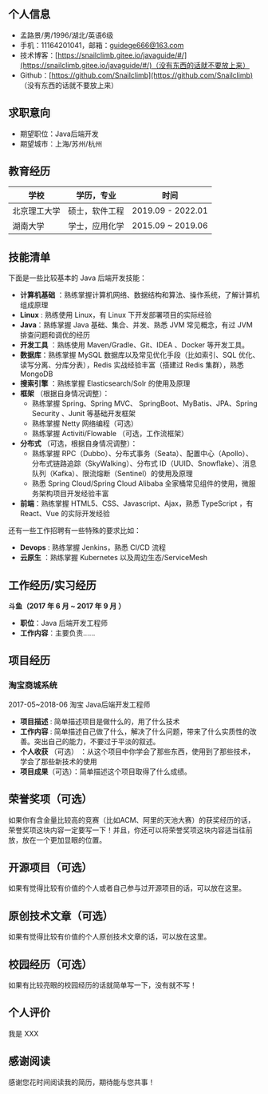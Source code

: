 ## 个人信息

- 孟路景/男/1996/湖北/英语6级
- 手机：11164201041，邮箱：guidege666@163.com
- 技术博客：[https://snailclimb.gitee.io/javaguide/#/](https://snailclimb.gitee.io/javaguide/#/)（没有东西的话就不要放上来）
- Github：[https://github.com/Snailclimb](https://github.com/Snailclimb) （没有东西的话就不要放上来）

## 求职意向

- 期望职位：Java后端开发
- 期望城市：上海/苏州/杭州

## 教育经历

| 学校         | 学历，专业     | 时间              |
| ------------ | -------------- | ----------------- |
| 北京理工大学 | 硕士，软件工程 | 2019.09 - 2022.01 |
| 湖南大学     | 学士，应用化学 | 2015.09 ~ 2019.06 |

## 技能清单

下面是一些比较基本的 Java 后端开发技能：

- **计算机基础** ：熟练掌握计算机网络、数据结构和算法、操作系统，了解计算机组成原理
- **Linux** : 熟练使用 Linux，有 Linux 下开发部署项目的实际经验
- **Java**：熟练掌握 Java 基础、集合、并发、熟悉 JVM 常见概念，有过 JVM 排查问题和调优的经历
- **开发工具** ：熟练使用 Maven/Gradle、Git、IDEA 、Docker 等开发工具。
- **数据库**：熟练掌握 MySQL 数据库以及常见优化手段（比如索引、SQL 优化、读写分离、分库分表），Redis 实战经验丰富（搭建过 Redis 集群），熟悉 MongoDB
- **搜索引擎** ：熟练掌握 Elasticsearch/Solr 的使用及原理
- **框架** （根据自身情况调整）：
  - 熟练掌握 Spring、Spring MVC、 SpringBoot、MyBatis、JPA、Spring Security 、Junit 等基础开发框架
  - 熟练掌握 Netty 网络编程（可选）
  - 熟练掌握 Activiti/Flowable （可选，工作流框架）
- **分布式** （可选，根据自身情况调整）：
  - 熟练掌握 RPC（Dubbo）、分布式事务（Seata）、配置中心（Apollo）、分布式链路追踪（SkyWalking）、分布式 ID（UUID、Snowflake）、消息队列（Kafka）、限流熔断（Sentinel）的使用及原理
  - 熟悉 Spring Cloud/Spring Cloud Alibaba 全家桶常见组件的使用，微服务架构项目开发经验丰富
- **前端**：熟练掌握 HTML5、CSS、Javascript、Ajax，熟悉 TypeScript ，有 React、Vue 的实际开发经验

还有一些工作招聘有一些特殊的要求比如：

- **Devops** : 熟练掌握 Jenkins，熟悉 CI/CD 流程
- **云原生** ：熟练掌握 Kubernetes 以及周边生态/ServiceMesh

## 工作经历/实习经历

**斗鱼（2017 年 6 月 ~ 2017 年 9 月 ）**

- **职位**：Java 后端开发工程师
- **工作内容**：主要负责......

## 项目经历 

### 淘宝商城系统

2017-05~2018-06  淘宝  Java后端开发工程师

- **项目描述** : 简单描述项目是做什么的，用了什么技术
- **工作内容** : 简单描述自己做了什么，解决了什么问题，带来了什么实质性的改善。突出自己的能力，不要过于平淡的叙述。
- **个人收获** （可选） ：从这个项目中你学会了那些东西，使用到了那些技术，学会了那些新技术的使用
- **项目成果**（可选）：简单描述这个项目取得了什么成绩。

## 荣誉奖项（可选）

如果你有含金量比较高的竞赛（比如ACM、阿里的天池大赛）的获奖经历的话，荣誉奖项这块内容一定要写一下！并且，你还可以将荣誉奖项这块内容适当往前放，放在一个更加显眼的位置。

## 开源项目（可选）

如果有觉得比较有价值的个人或者自己参与过开源项目的话，可以放在这里。

## 原创技术文章（可选）

如果有觉得比较有价值的个人原创技术文章的话，可以放在这里。

## 校园经历（可选）

如果有比较亮眼的校园经历的话就简单写一下，没有就不写！

## 个人评价

我是 XXX

## 感谢阅读

感谢您花时间阅读我的简历，期待能与您共事！

<div style="page-break-after: always;"></div>